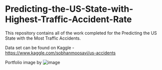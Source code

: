 # Predicting-the-US-State-with-Highest-Traffic-Accident-Rate
This repository contains all of the work completed for the Predicting the US State with the Most Traffic Accidents. 

Data set can be found on Kaggle - https://www.kaggle.com/sobhanmoosavi/us-accidents

Portfolio image by ![image](https://user-images.githubusercontent.com/48367764/124679179-9bc1fe80-de89-11eb-9d11-876eacb00f3d.png)


